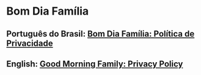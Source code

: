 # Bom Dia Família

## Português do Brasil: [Bom Dia Família: Política de Privacidade](./privacy-policy-pt-br.md)
## English: [Good Morning Family: Privacy Policy](./privacy-policy-en-us.md)
